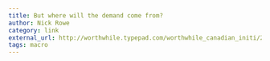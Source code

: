 ```yaml
---
title: But where will the demand come from?
author: Nick Rowe
category: link
external_url: http://worthwhile.typepad.com/worthwhile_canadian_initi/2011/02/but-where-will-the-demand-come-from-in-praise-of-older-keynesians.html
tags: macro
---
```

